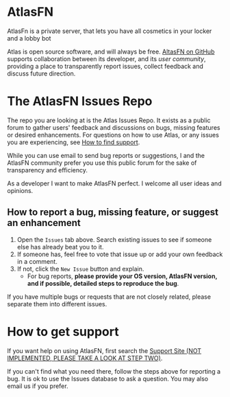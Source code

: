 # AtlasFN

AtlasFn is a private server, that lets you have all cosmetics in your locker and a lobby bot

Atlas is open source software, and will always be free. [AltasFN on GitHub](https://github.com/atlasfn) supports collaboration between its developer, and its *user community*, providing a place to transparently report issues, collect feedback and discuss future direction.

# The AtlasFN Issues Repo

The repo you are looking at is the Atlas Issues Repo. It exists as a public forum to gather users' feedback and discussions on bugs, missing features or desired enhancements. For questions on how to use Atlas, or any issues you are experiencing, see [How to find support](#how-to-find-support).

While you can use email to send bug reports or suggestions, I and the AtlasFN community prefer you use this public forum for the sake of transparency and efficiency.  

As a developer I want to make AtlasFN perfect. I welcome all user ideas and opinions.

## How to report a bug, missing feature, or suggest an enhancement

1. Open the `Issues` tab above. Search existing issues to see if someone else has already beat you to it. 
2. If someone has, feel free to vote that issue up or add your own feedback in a comment.
3. If not, click the `New Issue` button and explain. 
   -  For bug reports, **please provide your OS version, AtlasFN version, and if possible, detailed steps to reproduce the bug**.

If you have multiple bugs or requests that are not closely related, please separate them into different issues.

# How to get support

If you want help on using AtlasFN, first search the [Support Site (NOT IMPLEMENTED, PLEASE TAKE A LOOK AT STEP TWO)](#). 

If you can't find what you need there, follow the steps above for reporting a bug. It is ok to use the Issues database to ask a question. You may also email us if you prefer. 
<!---
If you want to help improve the Support Site, please feel free to make a pull request on the [Support Site repo](https://github.com/typora/wiki-website). 

--->
<!---
# How to share a tip
--->
<!---
If I have some tips to share, fork our [Support Site](http://support.typora.io)!
--->



